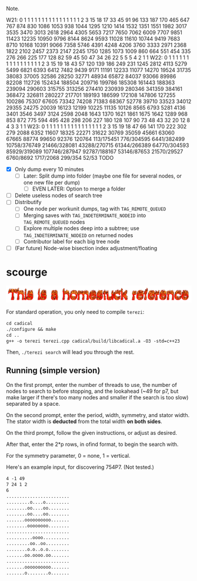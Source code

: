 Note. 

W21: 0 1 1 1 1 1 1 1 1 1 1 1 1 1 1 1 1 2 3 15 18 17 33 45  91  96 133 187 170  465  647   767   874   830  1086  1053   938  1044  1295  1210  1414  1532  1351   1551  1982  3017  3535  3470  3013  2618  2964  4305  5653  7217  7650  7062  6009   7707   9851  11423  12235  10950   9796   8144   8624   9593  11028  11610  10744   9419   7683   8710  10168  10391   9066   7358   5746   4391   4248   4206   3760   3333   2971   2368  1822  2102  2457  2373  2147  2245  1750  1285  1073  1009   860   664   551   454   335   276   266   225  177  128   82   59   45   50   47   34   26   22    5    5    5    4    2    1    1
W22: 0 1 1 1 1 1 1 1 1 1 1 1 1 1 1 1 1 2 3 15 19 18 43 57 120 139 186 249 231 1245 2812  4113  5279  5499  6821  6393  6412  7482  9439  9171 11191 12233 11077  14270 19524 31735 38083 37005 32586 28250 32771 48934 65872 84037 93066 89986 82208 112726 152434 188504 209716 199786 185308 161443 188363 239094 290603 315755 313256 274410 230939 280346 341359 384161 368472 326811 280227 217701 189193 186599 172108 147806 127255 100286 75307 67605 73342 74208 71383 68367 52778 39710 33523 34012 29355 24275 20039 16123 12199 10225 11135 10126 8565 6793 5281 4136 3401 3546 3497 3124 2598 2048 1643 1370 1621 1861 1675 1642 1289 968 853 872 775 594 495 428 298 206 227 180 128 107 90 73 48 43 32 20 12 8 4 3 3 1 1
W23: 0 1 1 1 1 1 1 1 1 1 1 1 1 1 1 1 1 2 3 15 19 18 47 66 141 170 222 302 279 2088 6352 11607 18325 22271 31622 30769 35059 45661 63060 67665 88774 99650 92376 120764 113/175451 776/304595 6441/382499 10758/376749 21466/328081 43288/270715 61344/266389 64770/304593 85929/319089 107746/287947 92787/188167 53146/87653 21570/29527 6760/8692 1717/2068 299/354 52/53
TODO 

 - [x] Only dump every 10 minutes
   - [ ] Later: Split dump into folder (maybe one file for several nodes, or one new file per dump)
     - [ ] EVEN LATER: Option to merge a folder
 - [ ] Delete useless nodes of search tree
 - [ ] Distributify
   - [ ] One node per workunit dumps, tag with `TAG_REMOTE_QUEUED`
   - [ ] Merging saves with `TAG_INDETERMINATE_NODEID` into `TAG_REMOTE_QUEUED` nodes
   - [ ] Explore multiple nodes deep into a subtree; use `TAG_INDETERMINATE_NODEID` on returned nodes
   - [ ] Contributor label for each big tree node
 - [ ] (Far future) Node-wise bisection index adjustment/floating
 
# scourge

![](scripts/test.gif)

For standard operation, you only need to compile `terezi`:

```
cd cadical
./configure && make
cd ..
g++ -o terezi terezi.cpp cadical/build/libcadical.a -O3 -std=c++23
```

Then, `./terezi search` will lead you through the rest.

## Running (simple version)

On the first prompt, enter the number of threads to use, the number of nodes to search to before stopping, and the lookahead (~49 for p7, but make larger if there's too many nodes and smaller if the search is too slow) separated by a space. 

On the second prompt, enter the period, width, symmetry, and stator width. The stator width is **deducted** from the total width **on both sides**.

On the third prompt, follow the given instructions, or adjust as desired.

After that, enter the 2*p rows, in ofind format, to begin the search with.

For the symmetry parameter, 0 = none, 1 = vertical.

Here's an example input, for discovering 754P7. (Not tested.)

```
4 -1 49
7 24 1 2
6
........................
.........o....o.........
........oo....oo........
........oo....oo........
.......oooooooooo.......
........oooooooo........
........................
..........oooo..........
.........oo..oo.........
........o.o..o.o........
.......oo.oooo.oo.......
........................
.......oooooooooo.......
.......o........o.......
```